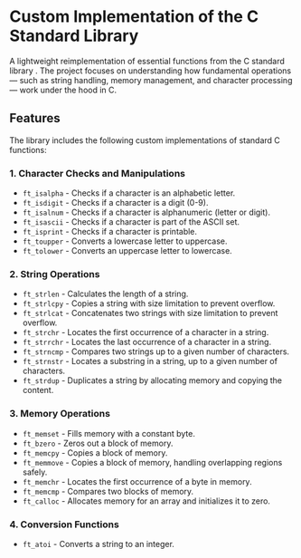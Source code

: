 # Custom Implementation of the C Standard Library

A lightweight reimplementation of essential functions from the C standard library .
The project focuses on understanding how fundamental operations — such as string handling, memory management, and character processing — work under the hood in C.

## Features

The library includes the following custom implementations of standard C functions:

### 1. **Character Checks and Manipulations**
- `ft_isalpha` - Checks if a character is an alphabetic letter.
- `ft_isdigit` - Checks if a character is a digit (0-9).
- `ft_isalnum` - Checks if a character is alphanumeric (letter or digit).
- `ft_isascii` - Checks if a character is part of the ASCII set.
- `ft_isprint` - Checks if a character is printable.
- `ft_toupper` - Converts a lowercase letter to uppercase.
- `ft_tolower` - Converts an uppercase letter to lowercase.

### 2. **String Operations**
- `ft_strlen` - Calculates the length of a string.
- `ft_strlcpy` - Copies a string with size limitation to prevent overflow.
- `ft_strlcat` - Concatenates two strings with size limitation to prevent overflow.
- `ft_strchr` - Locates the first occurrence of a character in a string.
- `ft_strrchr` - Locates the last occurrence of a character in a string.
- `ft_strncmp` - Compares two strings up to a given number of characters.
- `ft_strnstr` - Locates a substring in a string, up to a given number of characters.
- `ft_strdup` - Duplicates a string by allocating memory and copying the content.

### 3. **Memory Operations**
- `ft_memset` - Fills memory with a constant byte.
- `ft_bzero` - Zeros out a block of memory.
- `ft_memcpy` - Copies a block of memory.
- `ft_memmove` - Copies a block of memory, handling overlapping regions safely.
- `ft_memchr` - Locates the first occurrence of a byte in memory.
- `ft_memcmp` - Compares two blocks of memory.
- `ft_calloc` - Allocates memory for an array and initializes it to zero.

### 4. **Conversion Functions**
- `ft_atoi` - Converts a string to an integer.
